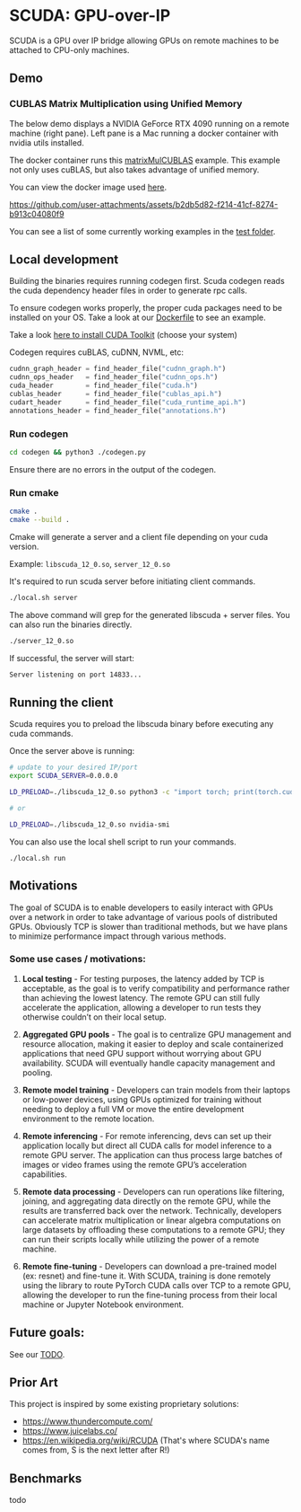 # SCUDA: GPU-over-IP

SCUDA is a GPU over IP bridge allowing GPUs on remote machines to be attached
to CPU-only machines.

## Demo

### CUBLAS Matrix Multiplication using Unified Memory

The below demo displays a NVIDIA GeForce RTX 4090 running on a remote machine (right pane).
Left pane is a Mac running a docker container with nvidia utils installed.

The docker container runs this [matrixMulCUBLAS](./test/cublas_unified.cu) example. This example not only uses cuBLAS, but also takes advantage of unified memory.

You can view the docker image used [here](./deploy/Dockerfile.unified).

https://github.com/user-attachments/assets/b2db5d82-f214-41cf-8274-b913c04080f9

You can see a list of some currently working examples in the [test folder](./test/).

## Local development

Building the binaries requires running codegen first. Scuda codegen reads the cuda dependency header files in order to generate rpc calls.

To ensure codegen works properly, the proper cuda packages need to be installed on your OS. Take a look at our [Dockerfile](./Dockerfile.build) to see an example.

Take a look [here to install CUDA Toolkit](https://developer.nvidia.com/cuda-downloads?target_os=Linux&target_arch=x86_64&Distribution=WSL-Ubuntu&target_version=2.0&target_type=deb_network) (choose your system)

Codegen requires cuBLAS, cuDNN, NVML, etc:

```py
cudnn_graph_header = find_header_file("cudnn_graph.h")
cudnn_ops_header   = find_header_file("cudnn_ops.h")
cuda_header        = find_header_file("cuda.h")
cublas_header      = find_header_file("cublas_api.h")
cudart_header      = find_header_file("cuda_runtime_api.h")
annotations_header = find_header_file("annotations.h")
```

### Run codegen

```bash
cd codegen && python3 ./codegen.py
```

Ensure there are no errors in the output of the codegen.

### Run cmake

```sh
cmake .
cmake --build .
```

Cmake will generate a server and a client file depending on your cuda version.

Example:
`libscuda_12_0.so`, `server_12_0.so`

It's required to run scuda server before initiating client commands.

```sh
./local.sh server
```

The above command will grep for the generated libscuda + server files. You can also run the binaries directly.


```sh
./server_12_0.so
```

If successful, the server will start:

```bash
Server listening on port 14833...
```

## Running the client

Scuda requires you to preload the libscuda binary before executing any cuda commands.

Once the server above is running:

```sh
# update to your desired IP/port
export SCUDA_SERVER=0.0.0.0

LD_PRELOAD=./libscuda_12_0.so python3 -c "import torch; print(torch.cuda.is_available())"

# or

LD_PRELOAD=./libscuda_12_0.so nvidia-smi
```

You can also use the local shell script to run your commands.

```
./local.sh run
```

## Motivations

The goal of SCUDA is to enable developers to easily interact with GPUs over a network in order to take advantage of various pools of distributed GPUs. Obviously TCP is slower than traditional methods, but we have plans to minimize performance impact through various methods.

### Some use cases / motivations:

1. **Local testing** - For testing purposes, the latency added by TCP is acceptable, as the goal is to verify compatibility and performance rather than achieving the lowest latency. The remote GPU can still fully accelerate the application, allowing a developer to run tests they otherwise couldn’t on their local setup.

2. **Aggregated GPU pools** - The goal is to centralize GPU management and resource allocation, making it easier to deploy and scale containerized applications that need GPU support without worrying about GPU availability. SCUDA will eventually handle capacity management and pooling.

3. **Remote model training** - Developers can train models from their laptops or low-power devices, using GPUs optimized for training without needing to deploy a full VM or move the entire development environment to the remote location.

4. **Remote inferencing** - For remote inferencing, devs can set up their application locally but direct all CUDA calls for model inference to a remote GPU server. The application can thus process large batches of images or video frames using the remote GPU’s acceleration capabilities.

5. **Remote data processing** - Developers can run operations like filtering, joining, and aggregating data directly on the remote GPU, while the results are transferred back over the network. Technically, developers can accelerate matrix multiplication or linear algebra computations on large datasets by offloading these computations to a remote GPU; they can run their scripts locally while utilizing the power of a remote machine.

6. **Remote fine-tuning** - Developers can download a pre-trained model (ex: resnet) and fine-tune it. With SCUDA, training is done remotely using the library to route PyTorch CUDA calls over TCP to a remote GPU, allowing the developer to run the fine-tuning process from their local machine or Jupyter Notebook environment.

## Future goals:

See our [TODO](./TODO.md).

## Prior Art

This project is inspired by some existing proprietary solutions:

- https://www.thundercompute.com/
- https://www.juicelabs.co/
- https://en.wikipedia.org/wiki/RCUDA (That's where SCUDA's name comes from, S is the next letter after R!)

## Benchmarks

todo
